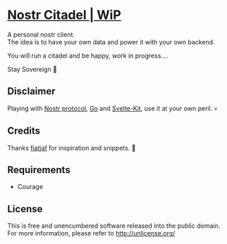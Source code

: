 # [Nostr Citadel | WiP](https://github.com/MrJohnsson77/nostr-citadel)  

A personal nostr client.  
The idea is to have your own data and power it with your own backend.

You will run a citadel and be happy, work in progress....

Stay Sovereign 🤙

## Disclaimer
Playing with [Nostr protocol](https://github.com/fiatjaf/nostr), [Go](https://go.dev/) and [Svelte-Kit](https://kit.svelte.dev/), use it at your own peril. 💀

## Credits
Thanks [fiatjaf](https://github.com/fiatjaf/relayer) for inspiration and snippets. 💜

## Requirements
- Courage

## License

This is free and unencumbered software released into the public domain.  
For more information, please refer to <http://unlicense.org/>